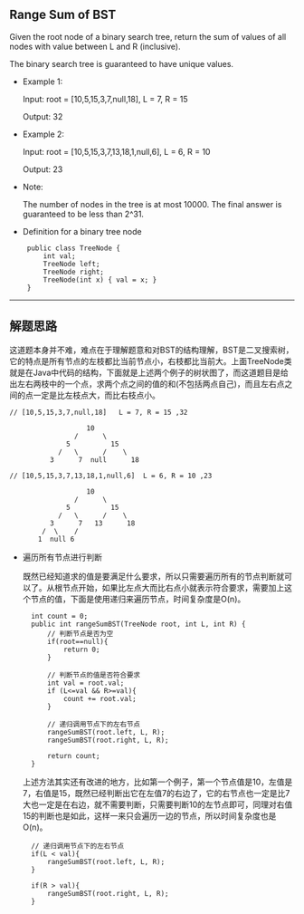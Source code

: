 ## Range Sum of BST

Given the root node of a binary search tree, return the sum of values of all nodes with value between L and R (inclusive).

The binary search tree is guaranteed to have unique values.

- Example 1:

  Input: root = [10,5,15,3,7,null,18], L = 7, R = 15

  Output: 32

- Example 2:

  Input: root = [10,5,15,3,7,13,18,1,null,6], L = 6, R = 10

  Output: 23
 

- Note:

  The number of nodes in the tree is at most 10000.
  The final answer is guaranteed to be less than 2^31.

- Definition for a binary tree node
  ```
   public class TreeNode {
       int val;
       TreeNode left;
       TreeNode right;
       TreeNode(int x) { val = x; }
   }
  ```
---

## 解题思路
这道题本身并不难，难点在于理解题意和对BST的结构理解，BST是二叉搜索树，它的特点是所有节点的左枝都比当前节点小，右枝都比当前大。上面TreeNode类就是在Java中代码的结构，下面就是上述两个例子的树状图了，而这道题目是给出左右两枝中的一个点，求两个点之间的值的和(不包括两点自己)，而且左右点之间的点一定是比左枝点大，而比右枝点小。

```
// [10,5,15,3,7,null,18]   L = 7, R = 15 ,32

                   10
                /      \
              5          15
            /   \      /    \
          3      7  null      18
```
```
// [10,5,15,3,7,13,18,1,null,6]  L = 6, R = 10 ,23

                   10
                /      \
              5          15
            /   \      /    \
          3      7   13      18
        /  \    /
       1  null 6
```

- 遍历所有节点进行判断

  既然已经知道求的值是要满足什么要求，所以只需要遍历所有的节点判断就可以了。从根节点开始，如果比左点大而比右点小就表示符合要求，需要加上这个节点的值，下面是使用递归来遍历节点，时间复杂度是O(n)。

  ```
    int count = 0;
    public int rangeSumBST(TreeNode root, int L, int R) {
        // 判断节点是否为空
        if(root==null){
            return 0;
        }
        
        // 判断节点的值是否符合要求
        int val = root.val;
        if (L<=val && R>=val){
            count += root.val;
        }

        // 递归调用节点下的左右节点
        rangeSumBST(root.left, L, R);        
        rangeSumBST(root.right, L, R);

        return count;
    }
  ```

  上述方法其实还有改进的地方，比如第一个例子，第一个节点值是10，左值是7，右值是15，既然已经判断出它在左值7的右边了，它的右节点也一定是比7大也一定是在右边，就不需要判断，只需要判断10的左节点即可，同理对右值15的判断也是如此，这样一来只会遍历一边的节点，所以时间复杂度也是O(n)。

  ```
    // 递归调用节点下的左右节点
    if(L < val){
        rangeSumBST(root.left, L, R);        
    }

    if(R > val){
        rangeSumBST(root.right, L, R);
    }
  ```
